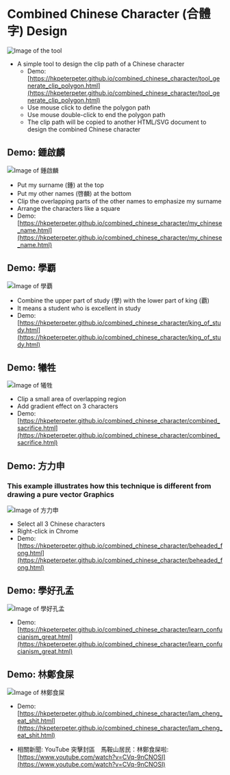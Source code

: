 # Combined Chinese Character (合體字) Design

![Image of the tool](screenshots/tool_to_find_clip_path_polygon.png)

- A simple tool to design the clip path of a Chinese character
    - Demo: [https://hkpeterpeter.github.io/combined_chinese_character/tool_generate_clip_polygon.html](https://hkpeterpeter.github.io/combined_chinese_character/tool_generate_clip_polygon.html)
    - Use mouse click to define the polygon path
    - Use mouse double-click to end the polygon path
    - The clip path will be copied to another HTML/SVG document to design the combined Chinese character

## Demo: 鍾啟麟

![Image of 鍾啟麟](screenshots/my_chinese_name_square.png)

- Put my surname (鍾) at the top
- Put my other names (啓麟) at the bottom
- Clip the overlapping parts of the other names to emphasize my surname
- Arrange the characters like a square
- Demo: [https://hkpeterpeter.github.io/combined_chinese_character/my_chinese_name.html](https://hkpeterpeter.github.io/combined_chinese_character/my_chinese_name.html)

## Demo: 學覇

![Image of 學覇](screenshots/king_of_study.png)

- Combine the upper part of study (學) with the lower part of king (覇)
- It means a student who is excellent in study
- Demo: [https://hkpeterpeter.github.io/combined_chinese_character/king_of_study.html](https://hkpeterpeter.github.io/combined_chinese_character/king_of_study.html)


## Demo: 犧牲

![Image of 犧牲](screenshots/combined_sacrifice.png)

- Clip a small area of overlapping region
- Add gradient effect on 3 characters
- Demo: [https://hkpeterpeter.github.io/combined_chinese_character/combined_sacrifice.html](https://hkpeterpeter.github.io/combined_chinese_character/combined_sacrifice.html)

## Demo: 方力申

### This example illustrates how this technique is different from drawing a pure vector Graphics

![Image of 方力申](screenshots/beheaded_fong.png)


- Select all 3 Chinese characters 
- Right-click in Chrome
- Demo: [https://hkpeterpeter.github.io/combined_chinese_character/beheaded_fong.html](https://hkpeterpeter.github.io/combined_chinese_character/beheaded_fong.html)


## Demo: 學好孔孟

![Image of 學好孔孟](screenshots/learn_confucianism_great.png)

- Demo: [https://hkpeterpeter.github.io/combined_chinese_character/learn_confucianism_great.html](https://hkpeterpeter.github.io/combined_chinese_character/learn_confucianism_great.html)

## Demo: 林鄭食屎

![Image of 林鄭食屎](screenshots/lam_cheng_eat_shit.png)

- Demo: [https://hkpeterpeter.github.io/combined_chinese_character/lam_cheng_eat_shit.html](https://hkpeterpeter.github.io/combined_chinese_character/lam_cheng_eat_shit.html)

- 相關新聞: YouTube 突擊封區　馬鞍山居民：林鄭食屎啦: [https://www.youtube.com/watch?v=CVq-9nCNOSI](https://www.youtube.com/watch?v=CVq-9nCNOSI)






 
